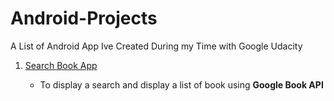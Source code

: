# Android-Projects
A List of Android App Ive Created During my Time with Google Udacity

1. [Search Book App](https://github.com/Raywilliams01/Book)

    * To display a search and display a list of book using <b>Google Book API</b> 
